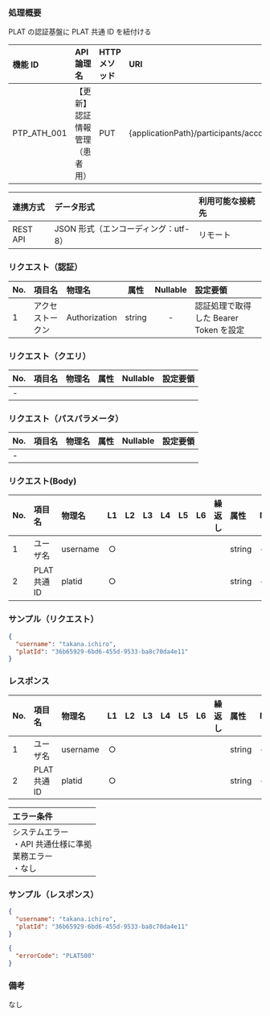 ### 処理概要

PLAT の認証基盤に PLAT 共通 ID を紐付ける

| 機能 ID     | API 論理名                     | HTTP メソッド | URI                                     |
| :---------- | :----------------------------- | :------------ | :-------------------------------------- |
| PTP_ATH_001 | 【更新】認証情報管理（患者用） | PUT           | {applicationPath}/participants/accounts |

| 連携方式 | データ形式                           | 利用可能な接続先 |
| :------- | :----------------------------------- | :--------------- |
| REST API | JSON 形式（エンコーディング：utf-8） | リモート         |

### リクエスト（認証）

| No. | 項目名           | 物理名        |  属性  | Nullable | 設定要領                               |
| :-- | :--------------- | :------------ | :----: | :------: | :------------------------------------- |
| 1   | アクセストークン | Authorization | string |    -     | 認証処理で取得した Bearer Token を設定 |

### リクエスト（クエリ）

| No. | 項目名 | 物理名 | 属性 | Nullable | 設定要領 |
| :-- | :----- | :----- | :--: | :------: | :------- |
| -   |        |        |      |          |          |

### リクエスト（パスパラメータ）

| No. | 項目名 | 物理名 | 属性 | Nullable | 設定要領 |
| :-- | :----- | :----- | :--: | :------: | :------- |
| -   |        |        |      |          |          |

### リクエスト(Body)

| No. | 項目名       | 物理名   | L1  | L2  | L3  | L4  | L5  | L6  | 繰返し | 属性   | Nullable | リクエスト設定要領 |
| :-- | :----------- | :------- | :-: | :-: | :-: | :-: | :-: | :-: | :----- | :----- | :------- | :----------------- |
| 1   | ユーザ名     | username |  ○  |     |     |     |     |     |        | string | -        |                    |
| 2   | PLAT 共通 ID | platid   |  ○  |     |     |     |     |     |        | string | -        | PLAT_ID の値を設定 |

### サンプル（リクエスト）

```json
{
  "username": "takana.ichiro",
  "platId": "36b65929-6bd6-455d-9533-ba8c70da4e11"
}
```

### レスポンス

| No. | 項目名       | 物理名   | L1  | L2  | L3  | L4  | L5  | L6  | 繰返し | 属性   | Nullable | レスポンス設定要領 |
| :-- | :----------- | :------- | :-: | :-: | :-: | :-: | :-: | :-: | :----- | :----- | :------- | :----------------- |
| 1   | ユーザ名     | username |  ○  |     |     |     |     |     |        | string | -        |                    |
| 2   | PLAT 共通 ID | platid   |  ○  |     |     |     |     |     |        | string | -        | PLAT_ID の値       |

| エラー条件                                                        |
| :---------------------------------------------------------------- |
| システムエラー<br/>・API 共通仕様に準拠<br/>業務エラー<br/>・なし |

### サンプル（レスポンス）

```json title="正常終了"
{
  "username": "takana.ichiro",
  "platId": "36b65929-6bd6-455d-9533-ba8c70da4e11"
}
```

```json title="異常終了"
{
  "errorCode": "PLAT500"
}
```

### 備考

なし
